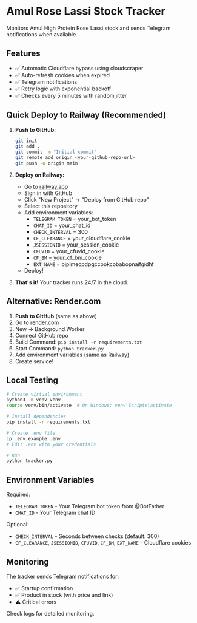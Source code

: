 # Amul Rose Lassi Stock Tracker

Monitors Amul High Protein Rose Lassi stock and sends Telegram notifications when available.

## Features
- ✅ Automatic Cloudflare bypass using cloudscraper
- ✅ Auto-refresh cookies when expired
- ✅ Telegram notifications
- ✅ Retry logic with exponential backoff
- ✅ Checks every 5 minutes with random jitter

## Quick Deploy to Railway (Recommended)

1. **Push to GitHub:**
   ```bash
   git init
   git add .
   git commit -m "Initial commit"
   git remote add origin <your-github-repo-url>
   git push -u origin main
   ```

2. **Deploy on Railway:**
   - Go to [railway.app](https://railway.app)
   - Sign in with GitHub
   - Click "New Project" → "Deploy from GitHub repo"
   - Select this repository
   - Add environment variables:
     - `TELEGRAM_TOKEN` = your_bot_token
     - `CHAT_ID` = your_chat_id
     - `CHECK_INTERVAL` = 300
     - `CF_CLEARANCE` = your_cloudflare_cookie
     - `JSESSIONID` = your_session_cookie
     - `CFUVID` = your_cfuvid_cookie
     - `CF_BM` = your_cf_bm_cookie
     - `EXT_NAME` = ojplmecpdpgccookcobabopnaifgidhf
   - Deploy!

3. **That's it!** Your tracker runs 24/7 in the cloud.

## Alternative: Render.com

1. **Push to GitHub** (same as above)
2. Go to [render.com](https://render.com)
3. New → Background Worker
4. Connect GitHub repo
5. Build Command: `pip install -r requirements.txt`
6. Start Command: `python tracker.py`
7. Add environment variables (same as Railway)
8. Create service!

## Local Testing

```bash
# Create virtual environment
python3 -m venv venv
source venv/bin/activate  # On Windows: venv\Scripts\activate

# Install dependencies
pip install -r requirements.txt

# Create .env file
cp .env.example .env
# Edit .env with your credentials

# Run
python tracker.py
```

## Environment Variables

Required:
- `TELEGRAM_TOKEN` - Your Telegram bot token from @BotFather
- `CHAT_ID` - Your Telegram chat ID

Optional:
- `CHECK_INTERVAL` - Seconds between checks (default: 300)
- `CF_CLEARANCE`, `JSESSIONID`, `CFUVID`, `CF_BM`, `EXT_NAME` - Cloudflare cookies

## Monitoring

The tracker sends Telegram notifications for:
- ✅ Startup confirmation
- ✅ Product in stock (with price and link)
- ⚠️ Critical errors

Check logs for detailed monitoring.

